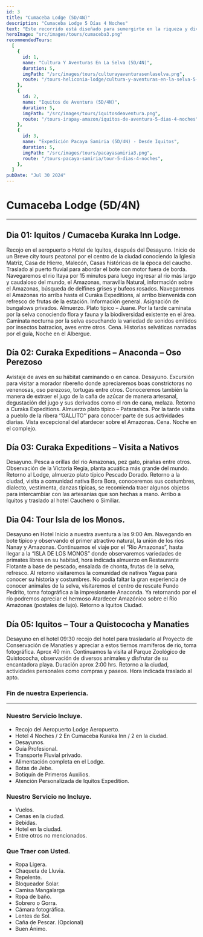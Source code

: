 ```yaml
---
id: 3
title: "Cumaceba Lodge (5D/4N)"
description: "Cumaceba Lodge 5 Días 4 Noches"
text: "Este recorrido está diseñado para sumergirte en la riqueza y diversidad de la selva peruana, brindándote una experiencia única y enriquecedora."
heroImage: "src/images/tours/cumaceba3.png"
recommendedTours:
  [
    {
      id: 1,
      name: "Cultura Y Aventuras En La Selva (5D/4N)",
      duration: 5,
      imgPath: "/src/images/tours/culturayaventurasenlaselva.png",
      route: "/tours-heliconia-lodge/cultura-y-aventuras-en-la-selva-5-dias-4-noches",
    },
    {
      id: 2,
      name: "Iquitos de Aventura (5D/4N)",
      duration: 5,
      imgPath: "/src/images/tours/iquitosdeaventura.png",
      route: "/tours-irapay-amazon/iquitos-de-aventura-5-dias-4-noches",
    },
    {
      id: 3,
      name: "Expedición Pacaya Samiria (5D/4N) - Desde Iquitos",
      duration: 5,
      imgPath: "/src/images/tours/pacayasamiria3.png",
      route: "/tours-pacaya-samiria/tour-5-dias-4-noches",
    },
  ]
pubDate: "Jul 30 2024"
---
```


# Cumaceba Lodge (5D/4N)

---

## Dia 01: Iquitos / Cumaceba Kuraka Inn Lodge.

Recojo en el aeropuerto o Hotel de Iquitos, después del Desayuno.
Inicio de un Breve city tours peatonal por el centro de la ciudad conociendo la Iglesia Matriz, Casa de Hierro, Malecón, Casas históricas de la época del caucho. Traslado al puerto fluvial para abordar el bote con motor fuera de borda. Navegaremos el rio Itaya por 15 minutos para luego ingresar al rio más largo y caudaloso del mundo, el Amazonas, maravilla Natural, información sobre el Amazonas, búsqueda de delfines grises y bufeos rosados. Navegaremos el Amazonas rio arriba hasta el Curaka Expeditions, al arribo bienvenida con refresco de frutas de la estación. Información general. Asignación de bungalows privados. Almuerzo. Plato típico – Juane. Por la tarde caminata por la selva conociendo flora y fauna y la biodiversidad existente en el área. Caminata nocturna por la selva escuchando la variedad de sonidos emitidos por insectos batracios, aves entre otros. Cena. Historias selváticas narradas por el guía, Noche en el Albergue.

## Día 02: Curaka Expeditions – Anaconda – Oso Perezoso

Avistaje de aves en su hábitat caminando o en canoa. Desayuno. Excursión para visitar a morador ribereño donde apreciaremos boas constrictoras no venenosas, oso perezoso, tortugas entre otros. Conoceremos también la manera de extraer el jugo de la caña de azúcar de manera artesanal, degustación del jugo y sus derivados como el ron de cana, melaza. Retorno a Curaka Expeditions. Almuerzo plato típico – Patarashca. Por la tarde visita a pueblo de la ribera ‘’GALLITO’’ para conocer parte de sus actividades diarias. Vista excepcional del atardecer sobre el Amazonas. Cena. Noche en el complejo.

## Día 03: Curaka Expeditions – Visita a Nativos

Desayuno. Pesca a orillas del rio Amazonas, pez gato, pirañas entre otros. Observación de la Victoria Regia, planta acuática más grande del mundo. Retorno al Lodge, almuerzo plato típico Pescado Dorado. Retorno a la ciudad, visita a comunidad nativa Bora Bora, conoceremos sus costumbres, dialecto, vestimenta, danzas típicas, se recomienda traer algunos objetos para intercambiar con las artesanías que son hechas a mano. Arribo a Iquitos y traslado al hotel Cauchero o Similiar.

## Dia 04: Tour Isla de los Monos.

Desayuno en Hotel
Inicio a nuestra aventura a las 9:00 Am. Navegando en bote típico y observando el primer atractivo natural, la unión de los ríos Nanay y Amazonas. Continuamos el viaje por el “Rio Amazonas”, hasta llegar a la “ISLA DE LOS MONOS” donde observaremos variedades de primates libres en su habitad, hora indicada almuerzo en Restaurante Flotante a base de pescado, ensalada de chonta, frutas de la selva, refresco. Al retorno visitaremos la comunidad de nativos Yagua para conocer su historia y costumbres. No podía faltar la gran experiencia de conocer animales de la selva, visitaremos el centro de rescate Fundo Pedrito, toma fotográfica a la impresionante Anaconda. Ya retornando por el río podremos apreciar el hermoso Atardecer Amazónico sobre el Rio Amazonas (postales de lujo). Retorno a Iquitos Ciudad.

## Día 05: Iquitos – Tour a Quistococha y Manaties

Desayuno en el hotel 09:30 recojo del hotel para trasladarlo al Proyecto de Conservación de Manatíes y apreciar a estos tiernos mamíferos de rio, toma fotográfica. Aprox 40 min. Continuamos la visita al Parque Zoológico de Quistococha, observación de diversos animales y disfrutar de su encantadora playa. Duración aprox 2:00 hrs. Retorno a la ciudad, actividades personales como compras y paseos. Hora indicada traslado al apto.

### Fin de nuestra Experiencia.

---

### Nuestro Servicio Incluye.

- Recojo del Aeropuerto Lodge Aeropuerto.
- Hotel 4 Noches / 2 En Cumaceba Kuraka Inn / 2 en la ciudad.
- Desayunos.
- Guía Profesional.
- Transporte Fluvial privado.
- Alimentación completa en el Lodge.
- Botas de Jebe.
- Botiquín de Primeros Auxilios.
- Atención Personalizada de Iquitos Expedition.

### Nuestro Servicio no Incluye.

- Vuelos.
- Cenas en la ciudad.
- Bebidas.
- Hotel en la ciudad.
- Entre otros no mencionados.

### Que Traer con Usted.

- Ropa Ligera.
- Chaqueta de Lluvia.
- Repelente.
- Bloqueador Solar.
- Camisa Mangalarga
- Ropa de baño.
- Sobrero o Gorra.
- Cámara fotográfica.
- Lentes de Sol.
- Caña de Pescar. (Opcional)
- Buen Ánimo.
